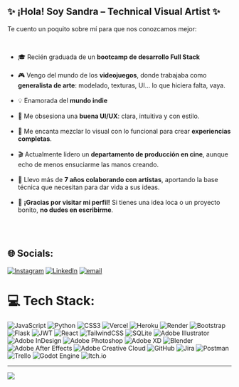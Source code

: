 ## ✨ ¡Hola! Soy Sandra – Technical Visual Artist ✨
<p>Te cuento un poquito sobre mí para que nos conozcamos mejor:</p><br><ul><li>🎓 Recién graduada de un <strong>bootcamp de desarrollo Full Stack</strong></li><br>  <li>🎮 Vengo del mundo de los <strong>videojuegos</strong>, donde trabajaba como <strong>generalista de arte</strong>: modelado, texturas, UI... lo que hiciera falta, vaya.</li><br>  <li>💡 Enamorada del <strong>mundo indie</strong></li><br>  <li>🧠 Me obsesiona una <strong>buena UI/UX</strong>: clara, intuitiva y con estilo.</li><br>  <li>🔄 Me encanta mezclar lo visual con lo funcional para crear <strong>experiencias completas</strong>.</li><br><li>🎬 Actualmente lidero un <strong>departamento de producción en cine</strong>, aunque echo de menos ensuciarme las manos creando.</li><br><li>🤝 Llevo más de <strong>7 años colaborando con artistas</strong>, aportando la base técnica que necesitan para dar vida a sus ideas.</li><br><li>🙌 <strong>¡Gracias por visitar mi perfil!</strong> Si tienes una idea loca o un proyecto bonito, <strong>no dudes en escribirme</strong>.</li><br></ul><br>


## 🌐 Socials:
[![Instagram](https://img.shields.io/badge/Instagram-%23E4405F.svg?logo=Instagram&logoColor=white)](https://instagram.com/comic.sanx) [![LinkedIn](https://img.shields.io/badge/LinkedIn-%230077B5.svg?logo=linkedin&logoColor=white)](https://linkedin.com/in/sangomez) [![email](https://img.shields.io/badge/Email-D14836?logo=gmail&logoColor=white)](mailto:sagosanche@gmail.com) 

# 💻 Tech Stack:
![JavaScript](https://img.shields.io/badge/javascript-%23323330.svg?style=for-the-badge&logo=javascript&logoColor=%23F7DF1E) ![Python](https://img.shields.io/badge/python-3670A0?style=for-the-badge&logo=python&logoColor=ffdd54) ![CSS3](https://img.shields.io/badge/css3-%231572B6.svg?style=for-the-badge&logo=css3&logoColor=white) ![Vercel](https://img.shields.io/badge/vercel-%23000000.svg?style=for-the-badge&logo=vercel&logoColor=white) ![Heroku](https://img.shields.io/badge/heroku-%23430098.svg?style=for-the-badge&logo=heroku&logoColor=white) ![Render](https://img.shields.io/badge/Render-%46E3B7.svg?style=for-the-badge&logo=render&logoColor=white) ![Bootstrap](https://img.shields.io/badge/bootstrap-%238511FA.svg?style=for-the-badge&logo=bootstrap&logoColor=white) ![Flask](https://img.shields.io/badge/flask-%23000.svg?style=for-the-badge&logo=flask&logoColor=white) ![JWT](https://img.shields.io/badge/JWT-black?style=for-the-badge&logo=JSON%20web%20tokens) ![React](https://img.shields.io/badge/react-%2320232a.svg?style=for-the-badge&logo=react&logoColor=%2361DAFB) ![TailwindCSS](https://img.shields.io/badge/tailwindcss-%2338B2AC.svg?style=for-the-badge&logo=tailwind-css&logoColor=white) ![SQLite](https://img.shields.io/badge/sqlite-%2307405e.svg?style=for-the-badge&logo=sqlite&logoColor=white) ![Adobe Illustrator](https://img.shields.io/badge/adobe%20illustrator-%23FF9A00.svg?style=for-the-badge&logo=adobe%20illustrator&logoColor=white) ![Adobe InDesign](https://img.shields.io/badge/Adobe%20InDesign-49021F?style=for-the-badge&logo=adobeindesign&logoColor=FF3366) ![Adobe Photoshop](https://img.shields.io/badge/adobe%20photoshop-%2331A8FF.svg?style=for-the-badge&logo=adobe%20photoshop&logoColor=white) ![Adobe XD](https://img.shields.io/badge/Adobe%20XD-470137?style=for-the-badge&logo=Adobe%20XD&logoColor=#FF61F6) ![Blender](https://img.shields.io/badge/blender-%23F5792A.svg?style=for-the-badge&logo=blender&logoColor=white) ![Adobe After Effects](https://img.shields.io/badge/Adobe%20After%20Effects-9999FF.svg?style=for-the-badge&logo=Adobe%20After%20Effects&logoColor=white) ![Adobe Creative Cloud](https://img.shields.io/badge/Adobe%20Creative%20Cloud-DA1F26.svg?style=for-the-badge&logo=Adobe%20Creative%20Cloud&logoColor=white) ![GitHub](https://img.shields.io/badge/github-%23121011.svg?style=for-the-badge&logo=github&logoColor=white) ![Jira](https://img.shields.io/badge/jira-%230A0FFF.svg?style=for-the-badge&logo=jira&logoColor=white) ![Postman](https://img.shields.io/badge/Postman-FF6C37?style=for-the-badge&logo=postman&logoColor=white) ![Trello](https://img.shields.io/badge/Trello-%23026AA7.svg?style=for-the-badge&logo=Trello&logoColor=white) ![Godot Engine](https://img.shields.io/badge/GODOT-%23FFFFFF.svg?style=for-the-badge&logo=godot-engine) ![Itch.io](https://img.shields.io/badge/Itch-%23FF0B34.svg?style=for-the-badge&logo=Itch.io&logoColor=white)

---
[![](https://visitcount.itsvg.in/api?id=comicsanx&icon=0&color=0)](https://visitcount.itsvg.in)

<!-- Proudly created with GPRM ( https://gprm.itsvg.in ) -->

